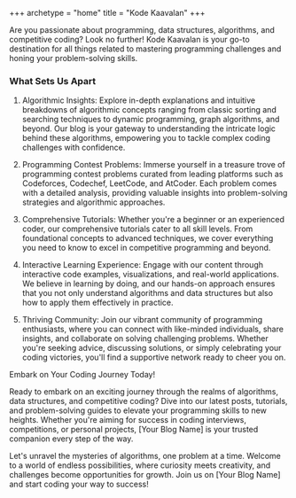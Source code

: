+++
archetype = "home"
title = "Kode Kaavalan"
+++

Are you passionate about programming, data structures, algorithms, and competitive coding? Look no further! Kode Kaavalan is your go-to destination for all things related to mastering programming challenges and honing your problem-solving skills.

### What Sets Us Apart

1. Algorithmic Insights: Explore in-depth explanations and intuitive breakdowns of algorithmic concepts ranging from classic sorting and searching techniques to dynamic programming, graph algorithms, and beyond. Our blog is your gateway to understanding the intricate logic behind these algorithms, empowering you to tackle complex coding challenges with confidence.

2. Programming Contest Problems: Immerse yourself in a treasure trove of programming contest problems curated from leading platforms such as Codeforces, Codechef, LeetCode, and AtCoder. Each problem comes with a detailed analysis, providing valuable insights into problem-solving strategies and algorithmic approaches.

3. Comprehensive Tutorials: Whether you're a beginner or an experienced coder, our comprehensive tutorials cater to all skill levels. From foundational concepts to advanced techniques, we cover everything you need to know to excel in competitive programming and beyond.

4. Interactive Learning Experience: Engage with our content through interactive code examples, visualizations, and real-world applications. We believe in learning by doing, and our hands-on approach ensures that you not only understand algorithms and data structures but also how to apply them effectively in practice.

5. Thriving Community: Join our vibrant community of programming enthusiasts, where you can connect with like-minded individuals, share insights, and collaborate on solving challenging problems. Whether you're seeking advice, discussing solutions, or simply celebrating your coding victories, you'll find a supportive network ready to cheer you on.

Embark on Your Coding Journey Today!

Ready to embark on an exciting journey through the realms of algorithms, data structures, and competitive coding? Dive into our latest posts, tutorials, and problem-solving guides to elevate your programming skills to new heights. Whether you're aiming for success in coding interviews, competitions, or personal projects, [Your Blog Name] is your trusted companion every step of the way.

Let's unravel the mysteries of algorithms, one problem at a time. Welcome to a world of endless possibilities, where curiosity meets creativity, and challenges become opportunities for growth. Join us on [Your Blog Name] and start coding your way to success!
